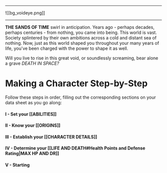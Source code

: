 
--- 

![[bg_voideye.png]]

--- 

**THE SANDS OF TIME** swirl in anticipation. Years ago - perhaps decades, perhaps centuries - from nothing, you came into being. This world is vast. Society splintered by their own ambitions across a cold and distant sea of nothing. Now, just as this world shaped you throughout your many years of life, you've been charged with the power to shape it as well.

Will you live to rise in this great void, or soundlessly screaming, bear alone a grave                                           *DEATH IN SPACE?*


# Making a Character Step-by-Step

Follow these steps in order, filling out the corresponding sections on your data sheet as you go along:
#### I - Set your [[ABILITIES]]

#### II - Know your [[ORIGINS]]

#### III - Establish your [[CHARACTER DETAILS]]

#### IV - Determine your [[LIFE AND DEATH#Health Points and Defense Rating|MAX HP AND DR]]

#### V - Starting 


